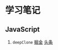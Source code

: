 # 学习笔记
## JavaScript
1. `deepClone`
[掘金](https://juejin.cn/post/7248606302896013370)
[头条](https://www.toutiao.com/article/7248618720157778465/)